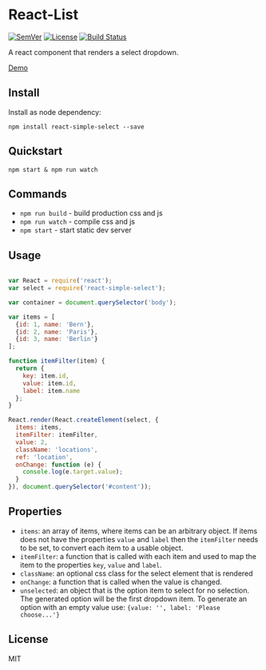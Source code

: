 # React-List

[![SemVer]](http://semver.org)
[![License]](https://github.com/tjunghans/react-select/blob/master/LICENCE)
[![Build Status](https://travis-ci.org/tjunghans/react-select.svg?branch=master)](https://travis-ci.org/tjunghans/react-select)


A react component that renders a select dropdown.

[Demo](http://tangiblej.neocities.org/react-select-example.html)


## Install

Install as node dependency:

```
npm install react-simple-select --save
```


## Quickstart

```
npm start & npm run watch
```


## Commands

- `npm run build` - build production css and js
- `npm run watch` - compile css and js
- `npm start` - start static dev server


## Usage

```javascript

var React = require('react');
var select = require('react-simple-select');

var container = document.querySelector('body');

var items = [
  {id: 1, name: 'Bern'},
  {id: 2, name: 'Paris'},
  {id: 3, name: 'Berlin'}
];

function itemFilter(item) {
  return {
    key: item.id,
    value: item.id,
    label: item.name
  };
}

React.render(React.createElement(select, {
  items: items,
  itemFilter: itemFilter,
  value: 2,
  className: 'locations',
  ref: 'location',
  onChange: function (e) {
    console.log(e.target.value);
  }
}), document.querySelector('#content'));

```


## Properties

- `items`: an array of items, where items can be an arbitrary object. If items
  does not have the properties `value` and `label` then the `itemFilter` needs
  to be set, to convert each item to a usable object.
- `itemFilter`: a function that is called with each item and used to map the
  item to the properties `key`, `value` and `label`.
- `className`: an optional css class for the select element that is rendered
- `onChange`: a function that is called when the value is changed.
- `unselected`: an object that is the option item to select for no selection.
  The generated option will be the first dropdown item. To generate an option
  with an empty value use: `{value: '', label: 'Please choose...'}`


## License

MIT

[SemVer]: http://img.shields.io/:semver-%E2%9C%93-brightgreen.svg
[License]: http://img.shields.io/npm/l/mochify.svg


